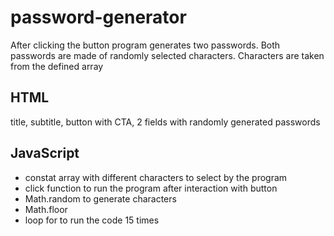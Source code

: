 # password-generator
 After clicking the button program generates two passwords. Both passwords are made of randomly selected characters. Characters are taken from the defined array

## HTML 
title, subtitle, button with CTA, 2 fields with randomly generated passwords

## JavaScript
- constat array with different characters to select by the program
- click function to run the program after interaction with button
- Math.random to generate characters
- Math.floor
- loop for to run the code 15 times
